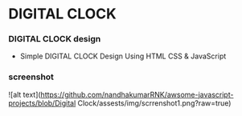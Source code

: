 # DIGITAL CLOCK

### DIGITAL CLOCK design

- Simple DIGITAL CLOCK Design Using HTML CSS & JavaScript

### screenshot

![alt text](https://github.com/nandhakumarRNK/awsome-javascript-projects/blob/Digital Clock/assests/img/scrrenshot1.png?raw=true)
